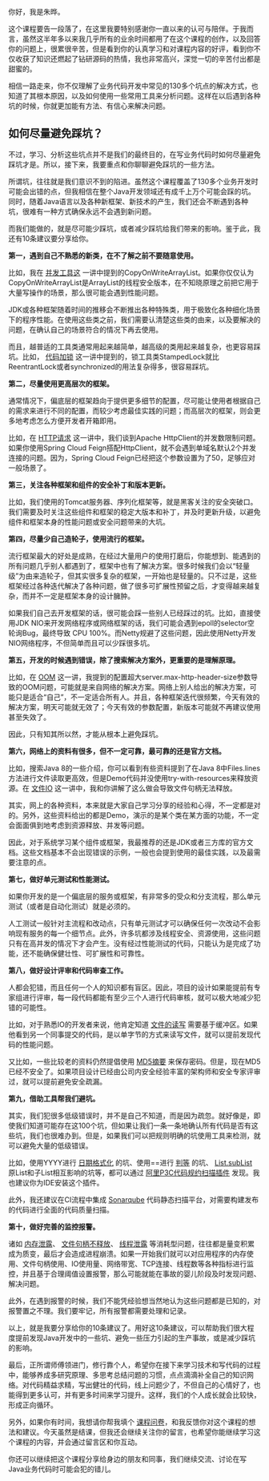 你好，我是朱晔。

这个课程要告一段落了，在这里我要特别感谢你一直以来的认可与陪伴。于我而言，虽然这半年多以来我几乎所有的业余时间都用了在这个课程的创作，以及回答你的问题上，很累很辛苦，但是看到你的认真学习和对课程内容的好评，看到你不仅收获了知识还燃起了钻研源码的热情，我也非常高兴，深觉一切的辛苦付出都是甜蜜的。

相信一路走来，你不仅理解了业务代码开发中常见的130多个坑点的解决方式，也知道了其根本原因，以及如何使用一些常用工具来分析问题。这样在以后遇到各种坑的时候，你就更加能有方法、有信心来解决问题。

## 如何尽量避免踩坑？

不过，学习、分析这些坑点并不是我们的最终目的，在写业务代码时如何尽量避免踩坑才是。所以，接下来，我要重点和你聊聊避免踩坑的一些方法。

所谓坑，往往就是我们意识不到的陷进。虽然这个课程覆盖了130多个业务开发时可能会出错的点，但我相信在整个Java开发领域还有成千上万个可能会踩的坑。同时，随着Java语言以及各种新框架、新技术的产生，我们还会不断遇到各种坑，很难有一种方式确保永远不会遇到新问题。

而我们能做的，就是尽可能少踩坑，或者减少踩坑给我们带来的影响。鉴于此，我还有10条建议要分享给你。

**第一，遇到自己不熟悉的新类，在不了解之前不要随意使用。**

比如，我在 [并发工具这](https://time.geekbang.org/column/article/209494) 一讲中提到的CopyOnWriteArrayList。如果你仅仅认为CopyOnWriteArrayList是ArrayList的线程安全版本，在不知晓原理之前把它用于大量写操作的场景，那么很可能会遇到性能问题。

JDK或各种框架随着时间的推移会不断推出各种特殊类，用于极致化各种细化场景下的程序性能。在使用这些类之前，我们需要认清楚这些类的由来，以及要解决的问题，在确认自己的场景符合的情况下再去使用。

而且，越普适的工具类通常用起来越简单，越高级的类用起来越复杂，也更容易踩坑。比如， [代码加锁](https://time.geekbang.org/column/article/209520) 这一讲中提到的，锁工具类StampedLock就比ReentrantLock或者synchronized的用法复杂得多，很容易踩坑。

**第二，尽量使用更高层次的框架。**

通常情况下，偏底层的框架趋向于提供更多细节的配置，尽可能让使用者根据自己的需求来进行不同的配置，而较少考虑最佳实践的问题；而高层次的框架，则会更多地考虑怎么方便开发者开箱即用。

比如，在 [HTTP请求](https://time.geekbang.org/column/article/213273) 这一讲中，我们谈到Apache HttpClient的并发数限制问题。如果你使用Spring Cloud Feign搭配HttpClient，就不会遇到单域名默认2个并发连接的问题。因为，Spring Cloud Feign已经把这个参数设置为了50，足够应对一般场景了。

**第三，关注各种框架和组件的安全补丁和版本更新。**

比如，我们使用的Tomcat服务器、序列化框架等，就是黑客关注的安全突破口。我们需要及时关注这些组件和框架的稳定大版本和补丁，并及时更新升级，以避免组件和框架本身的性能问题或安全问题带来的大坑。

**第四，尽量少自己造轮子，使用流行的框架。**

流行框架最大的好处是成熟，在经过大量用户的使用打磨后，你能想到、能遇到的所有问题几乎别人都遇到了，框架中也有了解决方案。很多时候我们会以“轻量级”为由来造轮子，但其实很多复杂的框架，一开始也是轻量的。只不过是，这些框架经过各种迭代解决了各种问题，做了很多可扩展性预留之后，才变得越来越复杂，而并不一定是框架本身的设计臃肿。

如果我们自己去开发框架的话，很可能会踩一些别人已经踩过的坑。比如，直接使用JDK NIO来开发网络程序或网络框架的话，我们可能会遇到epoll的selector空轮询Bug，最终导致 CPU 100%。而Netty规避了这些问题，因此使用Netty开发NIO网络程序，不但简单而且可以少踩很多坑。

**第五，开发的时候遇到错误，除了搜索解决方案外，更重要的是理解原理。**

比如，在 [OOM](https://time.geekbang.org/column/article/224784) 这一讲，我提到的配置超大server.max-http-header-size参数导致的OOM问题，可能就是来自网络的解决方案。网络上别人给出的解决方案，可能只是适合“自己”，不一定适合所有人。并且，各种框架迭代很频繁，今天有效的解决方案，明天可能就无效了；今天有效的参数配置，新版本可能就不再建议使用甚至失效了。

因此，只有知其所以然，才能从根本上避免踩坑。

**第六，网络上的资料有很多，但不一定可靠，最可靠的还是官方文档。**

比如，搜索Java 8的一些介绍，你可以看到有些资料提到了在Java 8中Files.lines方法进行文件读取更高效，但是Demo代码并没使用try-with-resources来释放资源。在 [文件IO](https://time.geekbang.org/column/article/223051) 这一讲中，我和你讲解了这么做会导致文件句柄无法释放。

其实，网上的各种资料，本来就是大家自己学习分享的经验和心得，不一定都是对的。另外，这些资料给出的都是Demo，演示的是某个类在某方面的功能，不一定会面面俱到地考虑到资源释放、并发等问题。

因此，对于系统学习某个组件或框架，我最推荐的还是JDK或者三方库的官方文档。这些文档基本不会出现错误的示例，一般也会提到使用的最佳实践，以及最需要注意的点。

**第七，做好单元测试和性能测试。**

如果你开发的是一个偏底层的服务或框架，有非常多的受众和分支流程，那么单元测试（或者是自动化测试）就是必须的。

人工测试一般针对主流程和改动点，只有单元测试才可以确保任何一次改动不会影响现有服务的每一个细节点。此外，许多坑都涉及线程安全、资源使用，这些问题只有在高并发的情况下才会产生。没有经过性能测试的代码，只能认为是完成了功能，还不能确保健壮性、可扩展性和可靠性。

**第八，做好设计评审和代码审查工作。**

人都会犯错，而且任何一个人的知识都有盲区。因此，项目的设计如果能提前有专家组进行评审，每一段代码都能有至少三个人进行代码审核，就可以极大地减少犯错的可能性。

比如，对于熟悉IO的开发者来说，他肯定知道 [文件的读写](https://time.geekbang.org/column/article/223051) 需要基于缓冲区。如果他看到另一个同事提交的代码，是以单字节的方式来读写文件，就可以提前发现代码的性能问题。

又比如，一些比较老的资料仍然提倡使用 [MD5摘要](https://time.geekbang.org/column/article/239150) 来保存密码。但是，现在MD5已经不安全了。如果项目设计已经由公司内安全经验丰富的架构师和安全专家评审过，就可以提前避免安全疏漏。

**第九，借助工具帮我们避坑。**

其实，我们犯很多低级错误时，并不是自己不知道，而是因为疏忽。就好像是，即使我们知道可能存在这100个坑，但如果让我们一条一条地确认所有代码是否有这些坑，我们也很难办到。但是，如果我们可以把规则明确的坑使用工具来检测，就可以避免大量的低级错误。

比如，使用YYYY进行 [日期格式化](https://time.geekbang.org/column/article/224240) 的坑、使用==进行 [判等](https://time.geekbang.org/column/article/213604) 的坑、 [List.subList](https://time.geekbang.org/column/article/216778) 原List和子List相互影响的坑等，都可以通过 [阿里P3C代码规约扫描插件](https://github.com/alibaba/p3c) 发现。我也建议你为IDE安装这个插件。

此外，我还建议在CI流程中集成 [Sonarqube](https://www.sonarqube.org/) 代码静态扫描平台，对需要构建发布的代码进行全面的代码质量扫描。

**第十，做好完善的监控报警。**

诸如 [内存泄露](https://time.geekbang.org/column/article/224784)、 [文件句柄不释放](https://time.geekbang.org/column/article/223051)、 [线程泄露](https://time.geekbang.org/column/article/211388) 等消耗型问题，往往都是量变积累成为质变，最后才会造成进程崩溃。如果一开始我们就可以对应用程序的内存使用、文件句柄使用、IO使用量、网络带宽、TCP连接、线程数等各种指标进行监控，并且基于合理阈值设置报警，那么可能就能在事故的婴儿阶段及时发现问题、解决问题。

此外，在遇到报警的时候，我们不能凭经验想当然地认为这些问题都是已知的，对报警置之不理。我们要牢记，所有报警都需要处理和记录。

以上，就是我要分享给你的10条建议了。用好这10条建议，可以帮助我们很大程度提前发现Java开发中的一些坑、避免一些压力引起的生产事故，或是减少踩坑的影响。

最后，正所谓师傅领进门，修行靠个人，希望你在接下来学习技术和写代码的过程中，能够养成多研究原理、多思考总结问题的习惯，点点滴滴补全自己的知识网络。对代码精益求精，写出健壮的代码，线上问题少了，不但自己的心情好了，也能得到更多认可，并有更多时间来学习提升。这样，我们的个人成长就会比较快，形成正向循环。

另外，如果你有时间，我想请你帮我填个 [课程问卷](https://jinshuju.net/f/pkRg24)，和我反馈你对这个课程的想法和建议。今天虽然是结课，但我还会继续关注你的留言，也希望你能继续学习这个课程的内容，并会通过留言区和你互动。

你还可以继续把这个课程分享给身边的朋友和同事，我们继续交流、讨论在写Java业务代码时可能会犯的错儿。